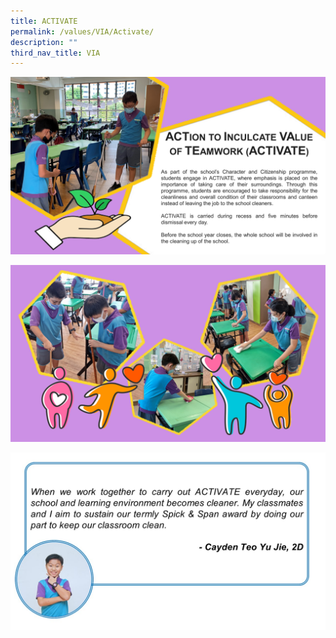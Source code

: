 ```yaml
---
title: ACTIVATE
permalink: /values/VIA/Activate/
description: ""
third_nav_title: VIA
---
```

![](/images/VIA%20key%20programmes/Activate%201.png)

![](/images/VIA%20key%20programmes/Activate%202.png)

![](/images/VIA%20key%20programmes/Activate%203.jpg)